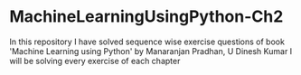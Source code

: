 # MachineLearningUsingPython-Ch2
In this repository I have solved sequence wise exercise questions of book 'Machine Learning using Python' by Manaranjan Pradhan, U Dinesh Kumar
I will be solving every exercise of each chapter
